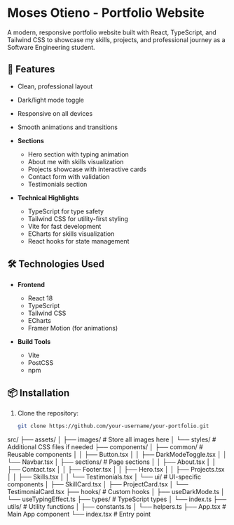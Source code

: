 # Moses Otieno - Portfolio Website

A modern, responsive portfolio website built with React, TypeScript, and Tailwind CSS to showcase my skills, projects, and professional journey as a Software Engineering student.

## 🚀 Features

  - Clean, professional layout
  - Dark/light mode toggle
  - Responsive on all devices
  - Smooth animations and transitions

- **Sections**
  - Hero section with typing animation
  - About me with skills visualization
  - Projects showcase with interactive cards
  - Contact form with validation
  - Testimonials section

- **Technical Highlights**
  - TypeScript for type safety
  - Tailwind CSS for utility-first styling
  - Vite for fast development
  - ECharts for skills visualization
  - React hooks for state management

## 🛠️ Technologies Used

- **Frontend**
  - React 18
  - TypeScript
  - Tailwind CSS
  - ECharts
  - Framer Motion (for animations)

- **Build Tools**
  - Vite
  - PostCSS
  - npm

## 📦 Installation

1. Clone the repository:
   ```bash
   git clone https://github.com/your-username/your-portfolio.git
src/
├── assets/
│   ├── images/          # Store all images here
│   └── styles/          # Additional CSS files if needed
├── components/
│   ├── common/          # Reusable components
│   │   ├── Button.tsx
│   │   ├── DarkModeToggle.tsx
│   │   └── Navbar.tsx
│   ├── sections/        # Page sections
│   │   ├── About.tsx
│   │   ├── Contact.tsx
│   │   ├── Footer.tsx
│   │   ├── Hero.tsx
│   │   ├── Projects.tsx
│   │   ├── Skills.tsx
│   │   └── Testimonials.tsx
│   └── ui/             # UI-specific components
│       ├── SkillCard.tsx
│       ├── ProjectCard.tsx
│       └── TestimonialCard.tsx
├── hooks/              # Custom hooks
│   ├── useDarkMode.ts
│   └── useTypingEffect.ts
├── types/              # TypeScript types
│   └── index.ts
├── utils/              # Utility functions
│   ├── constants.ts
│   └── helpers.ts
├── App.tsx             # Main App component
└── index.tsx           # Entry point